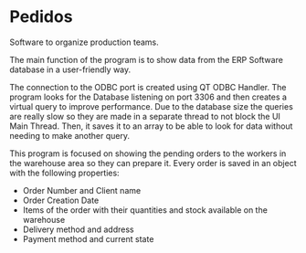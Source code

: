 # Pedidos
Software to organize production teams.

The main function of the program is to show data from the ERP Software database in a user-friendly way. 

The connection to the ODBC port is created using QT ODBC Handler. The program looks for the Database listening on port 3306 and then creates a virtual query to improve performance.
Due to the database size the queries are really slow so they are made in a separate thread to not block the UI Main Thread. Then, it saves it to an array to be able to look for data
without needing to make another query. 

This program is focused on showing the pending orders to the workers in the warehouse area so they can prepare it. Every order is saved in an object with the following properties:
- Order Number and Client name
- Order Creation Date
- Items of the order with their quantities and stock available on the warehouse
- Delivery method and address
- Payment method and current state
